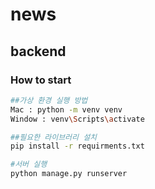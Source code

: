 # news

## backend

### How to start

```bash
##가상 환경 실행 방법
Mac : python -m venv venv
Window : venv\Scripts\activate

##필요한 라이브러리 설치
pip install -r requirments.txt

#서버 실행
python manage.py runserver
```
